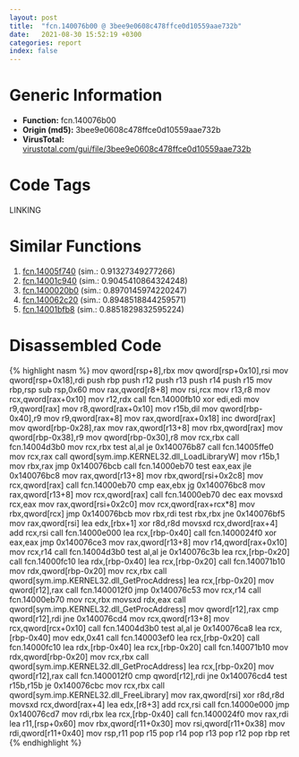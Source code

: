 ```yaml
---
layout: post
title:  "fcn.140076b00 @ 3bee9e0608c478ffce0d10559aae732b"
date:   2021-08-30 15:52:19 +0300
categories: report
index: false
---
```


# Generic Information
- **Function:** fcn.140076b00
- **Origin (md5):** 3bee9e0608c478ffce0d10559aae732b
- **VirusTotal:** [virustotal.com/gui/file/3bee9e0608c478ffce0d10559aae732b][virustotal_ref]

# Code Tags
<span class="tag" id="LINKING">LINKING</span>


# Similar Functions

1. [fcn.14005f740][similar_1_ref] (sim.: 0.91327349277266)
2. [fcn.14001c940][similar_2_ref] (sim.: 0.9045410864324248)
3. [fcn.1400020b0][similar_3_ref] (sim.: 0.8970145974220247)
4. [fcn.140062c20][similar_4_ref] (sim.: 0.8948518844259571)
5. [fcn.14001bfb8][similar_5_ref] (sim.: 0.8851829832595224)


# Disassembled Code

{% highlight nasm %}
mov qword[rsp+8],rbx
mov qword[rsp+0x10],rsi
mov qword[rsp+0x18],rdi
push rbp
push r12
push r13
push r14
push r15
mov rbp,rsp
sub rsp,0x60
mov rax,qword[r8+8]
mov rsi,rcx
mov r13,r8
mov rcx,qword[rax+0x10]
mov r12,rdx
call fcn.14000fb10
xor edi,edi
mov r9,qword[rax]
mov r8,qword[rax+0x10]
mov r15b,dil
mov qword[rbp-0x40],r9
mov r9,qword[rax+8]
mov rax,qword[rax+0x18]
inc dword[rax]
mov qword[rbp-0x28],rax
mov rax,qword[r13+8]
mov rbx,qword[rax]
mov qword[rbp-0x38],r9
mov qword[rbp-0x30],r8
mov rcx,rbx
call fcn.14004d3b0
mov rcx,rbx
test al,al
je 0x140076b87
call fcn.14005ffe0
mov rcx,rax
call qword[sym.imp.KERNEL32.dll_LoadLibraryW]
mov r15b,1
mov rbx,rax
jmp 0x140076bcb
call fcn.14000eb70
test eax,eax
jle 0x140076bc8
mov rax,qword[r13+8]
mov rbx,qword[rsi+0x2c8]
mov rcx,qword[rax]
call fcn.14000eb70
cmp eax,ebx
jg 0x140076bc8
mov rax,qword[r13+8]
mov rcx,qword[rax]
call fcn.14000eb70
dec eax
movsxd rcx,eax
mov rax,qword[rsi+0x2c0]
mov rcx,qword[rax+rcx*8]
mov rbx,qword[rcx]
jmp 0x140076bcb
mov rbx,rdi
test rbx,rbx
jne 0x140076bf5
mov rax,qword[rsi]
lea edx,[rbx+1]
xor r8d,r8d
movsxd rcx,dword[rax+4]
add rcx,rsi
call fcn.14000e000
lea rcx,[rbp-0x40]
call fcn.1400024f0
xor eax,eax
jmp 0x140076ce3
mov rax,qword[r13+8]
mov r14,qword[rax+0x10]
mov rcx,r14
call fcn.14004d3b0
test al,al
je 0x140076c3b
lea rcx,[rbp-0x20]
call fcn.14000fc10
lea rdx,[rbp-0x40]
lea rcx,[rbp-0x20]
call fcn.140071b10
mov rdx,qword[rbp-0x20]
mov rcx,rbx
call qword[sym.imp.KERNEL32.dll_GetProcAddress]
lea rcx,[rbp-0x20]
mov qword[r12],rax
call fcn.1400012f0
jmp 0x140076c53
mov rcx,r14
call fcn.14000eb70
mov rcx,rbx
movsxd rdx,eax
call qword[sym.imp.KERNEL32.dll_GetProcAddress]
mov qword[r12],rax
cmp qword[r12],rdi
jne 0x140076cd4
mov rcx,qword[r13+8]
mov rcx,qword[rcx+0x10]
call fcn.14004d3b0
test al,al
je 0x140076ca8
lea rcx,[rbp-0x40]
mov edx,0x41
call fcn.140003ef0
lea rcx,[rbp-0x20]
call fcn.14000fc10
lea rdx,[rbp-0x40]
lea rcx,[rbp-0x20]
call fcn.140071b10
mov rdx,qword[rbp-0x20]
mov rcx,rbx
call qword[sym.imp.KERNEL32.dll_GetProcAddress]
lea rcx,[rbp-0x20]
mov qword[r12],rax
call fcn.1400012f0
cmp qword[r12],rdi
jne 0x140076cd4
test r15b,r15b
je 0x140076cbc
mov rcx,rbx
call qword[sym.imp.KERNEL32.dll_FreeLibrary]
mov rax,qword[rsi]
xor r8d,r8d
movsxd rcx,dword[rax+4]
lea edx,[r8+3]
add rcx,rsi
call fcn.14000e000
jmp 0x140076cd7
mov rdi,rbx
lea rcx,[rbp-0x40]
call fcn.1400024f0
mov rax,rdi
lea r11,[rsp+0x60]
mov rbx,qword[r11+0x30]
mov rsi,qword[r11+0x38]
mov rdi,qword[r11+0x40]
mov rsp,r11
pop r15
pop r14
pop r13
pop r12
pop rbp
ret
{% endhighlight %}


[similar_1_ref]: /report/fcn.14005f740@3bee9e0608c478ffce0d10559aae732b
[similar_2_ref]: /report/fcn.14001c940@3bee9e0608c478ffce0d10559aae732b
[similar_3_ref]: /report/fcn.1400020b0@3bee9e0608c478ffce0d10559aae732b
[similar_4_ref]: /report/fcn.140062c20@3bee9e0608c478ffce0d10559aae732b
[similar_5_ref]: /report/fcn.14001bfb8@3bee9e0608c478ffce0d10559aae732b
[virustotal_ref]: https://www.virustotal.com/gui/file/3bee9e0608c478ffce0d10559aae732b